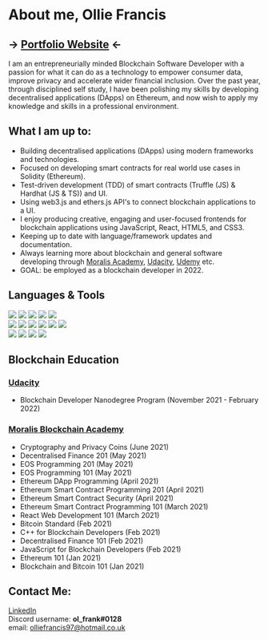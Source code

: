 # About me, Ollie Francis
## -> [Portfolio Website](https://olfrank.github.io/myWebsiteV2/) <-

I am an entrepreneurially minded Blockchain Software Developer with a passion for what it can do as a technology to empower consumer data, improve privacy and accelerate wider financial inclusion. Over the past year, through disciplined self study, I have been polishing my skills by developing decentralised applications (DApps) on Ethereum, and now wish to apply my knowledge and skills in a professional environment.

## What I am up to:
-   Building decentralised applications (DApps) using modern frameworks and technologies. 
-   Focused on developing smart contracts for real world use cases in Solidity (Ethereum).
-   Test-driven development (TDD) of smart contracts (Truffle (JS) & Hardhat (JS & TS)) and UI.
-   Using web3.js and ethers.js API's to connect blockchain applications to a UI.
-   I enjoy producing creative, engaging and user-focused frontends for blockchain applications using JavaScript, React, HTML5, and CSS3. 
-   Keeping up to date with language/framework updates and documentation. 
-   Always learning more about blockchain and general software developing through [Moralis Academy](https://academy.moralis.io/), [Udacity](https://www.udacity.com/), [Udemy](https://www.udemy.com/) etc.
-   GOAL: be employed as a blockchain developer in 2022.

## Languages & Tools
<img src="https://img.shields.io/badge/-Solidity-363636?logo=Solidity&logoWidth=30"/> <img src="https://img.shields.io/badge/-JavaScript-F7DF1E?logo=JavaScript&logoColor=white&logoWidth=30"/> <img src="https://img.shields.io/badge/-Web3.js-F16822?logo=Web3.js&logoColor=white&logoWidth=30"/> <img src="https://img.shields.io/badge/-React.js-61DAFB?logo=react&logoColor=white&logoWidth=30"/> <img src="https://img.shields.io/badge/-TypeScript-3178C6?logo=typescript&logoColor=white&logoWidth=30"/>
<br> <img src="https://img.shields.io/badge/-HTML-CB3837?logo=HTML5&logoColor=white&logoWidth=30"/> <img src="https://img.shields.io/badge/-CSS-1572B6?logo=CSS3&logoColor=white&logoWidth=30"/> <img src="https://img.shields.io/badge/-jQuery-0769AD?logo=jQuery&logoWidth=30"/> <img src="https://img.shields.io/badge/-Bootstrap-7952B3?logo=Bootstrap&logoColor=white&logoWidth=30"/> <img src="https://img.shields.io/badge/-Node.js-339933?logo=Node.js&logoColor=white&logoWidth=30"/> <img src="https://img.shields.io/badge/-IPFS-65C2CB?logo=IPFS&logoColor=black&logoWidth=30"/> 
<br> <img src="https://img.shields.io/badge/-Hardhat-FECC00"/> <img src="https://img.shields.io/badge/-TruffleSuite-5e464d"/> <img src="https://img.shields.io/badge/-Ganache-e4a663"/> <img src="https://img.shields.io/badge/-RemixIDE-a2a3bd"/> 

## Blockchain Education
### [Udacity](https://www.udacity.com/)
- Blockchain Developer Nanodegree Program (November 2021 - February 2022)
### [Moralis Blockchain Academy](https://academy.moralis.io/)
- Cryptography and Privacy Coins (June 2021)
-	Decentralised Finance 201 (May 2021)
-	EOS Programming 201 (May 2021) 
-	EOS Programming 101 (May 2021) 
-	Ethereum DApp Programming (April 2021)       
-	Ethereum Smart Contract Programming 201 (April 2021)
-	Ethereum Smart Contract Security (April 2021)
-	Ethereum Smart Contract Programming 101 (March 2021)
-	React Web Development 101 (March 2021)
-	Bitcoin Standard (Feb 2021)
-	C++ for Blockchain Developers (Feb 2021)
-	Decentralised Finance 101 (Feb 2021)
-	JavaScript for Blockchain Developers (Feb 2021)
-	Ethereum 101 (Jan 2021)
-	Blockchain and Bitcoin 101 (Jan 2021)

## Contact Me:
[LinkedIn](https://www.linkedin.com/in/ollie--francis/) 
<br>
Discord username: <strong>ol_frank#0128</strong>
<br>
email: olliefrancis97@hotmail.co.uk

